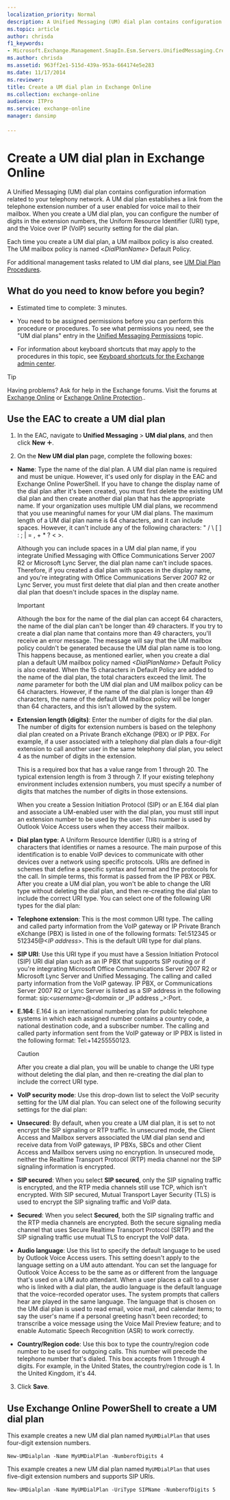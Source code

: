 ```yaml
---
localization_priority: Normal
description: A Unified Messaging (UM) dial plan contains configuration information related to your telephony network. A UM dial plan establishes a link from the telephone extension number of a user enabled for voice mail to their mailbox. When you create a UM dial plan, you can configure the number of digits in the extension numbers, the Uniform Resource Identifier (URI) type, and the Voice over IP (VoIP) security setting for the dial plan.
ms.topic: article
author: chrisda
f1_keywords:
- Microsoft.Exchange.Management.SnapIn.Esm.Servers.UnifiedMessaging.CreateUMDialPlanWizardForm.CreateUMDialPlanWizardPage
ms.author: chrisda
ms.assetid: 963ff2e1-515d-439a-953a-664174e5e283
ms.date: 11/17/2014
ms.reviewer: 
title: Create a UM dial plan in Exchange Online
ms.collection: exchange-online
audience: ITPro
ms.service: exchange-online
manager: dansimp

---
```


# Create a UM dial plan in Exchange Online

A Unified Messaging (UM) dial plan contains configuration information related to your telephony network. A UM dial plan establishes a link from the telephone extension number of a user enabled for voice mail to their mailbox. When you create a UM dial plan, you can configure the number of digits in the extension numbers, the Uniform Resource Identifier (URI) type, and the Voice over IP (VoIP) security setting for the dial plan.

Each time you create a UM dial plan, a UM mailbox policy is also created. The UM mailbox policy is named \<_DialPlanName_\> Default Policy.

For additional management tasks related to UM dial plans, see [UM Dial Plan Procedures](https://technet.microsoft.com/library/1bda77c8-c4e2-4ae0-a001-76ae029bf843.aspx).

## What do you need to know before you begin?

- Estimated time to complete: 3 minutes.

- You need to be assigned permissions before you can perform this procedure or procedures. To see what permissions you need, see the "UM dial plans" entry in the [Unified Messaging Permissions](https://technet.microsoft.com/library/d326c3bc-8f33-434a-bf02-a83cc26a5498.aspx) topic.

- For information about keyboard shortcuts that may apply to the procedures in this topic, see [Keyboard shortcuts for the Exchange admin center](../../accessibility/keyboard-shortcuts-in-admin-center.md).

> [!TIP]
> Having problems? Ask for help in the Exchange forums. Visit the forums at [Exchange Online](https://go.microsoft.com/fwlink/p/?linkId=267542) or [Exchange Online Protection](https://go.microsoft.com/fwlink/p/?linkId=285351)..

## Use the EAC to create a UM dial plan

1. In the EAC, navigate to **Unified Messaging** \> **UM dial plans**, and then click **New** ![Add Icon](../../media/ITPro_EAC_AddIcon.gif).

2. On the **New UM dial plan** page, complete the following boxes:

  - **Name**: Type the name of the dial plan. A UM dial plan name is required and must be unique. However, it's used only for display in the EAC and Exchange Online PowerShell. If you have to change the display name of the dial plan after it's been created, you must first delete the existing UM dial plan and then create another dial plan that has the appropriate name. If your organization uses multiple UM dial plans, we recommend that you use meaningful names for your UM dial plans. The maximum length of a UM dial plan name is 64 characters, and it can include spaces. However, it can't include any of the following characters: " / \ [ ] : ; | = , + \* ? \< \>.

    Although you can include spaces in a UM dial plan name, if you integrate Unified Messaging with Office Communications Server 2007 R2 or Microsoft Lync Server, the dial plan name can't include spaces. Therefore, if you created a dial plan with spaces in the display name, and you're integrating with Office Communications Server 2007 R2 or Lync Server, you must first delete that dial plan and then create another dial plan that doesn't include spaces in the display name.

    > [!IMPORTANT]
    > Although the box for the name of the dial plan can accept 64 characters, the name of the dial plan can't be longer than 49 characters. If you try to create a dial plan name that contains more than 49 characters, you'll receive an error message. The message will say that the UM mailbox policy couldn't be generated because the UM dial plan name is too long. This happens because, as mentioned earlier, when you create a dial plan a default UM mailbox policy named _\<DialPlanName\>_ Default Policy is also created. When the 15 characters in Default Policy are added to the name of the dial plan, the total characters exceed the limit. The _name_ parameter for both the UM dial plan and UM mailbox policy can be 64 characters. However, if the name of the dial plan is longer than 49 characters, the name of the default UM mailbox policy will be longer than 64 characters, and this isn't allowed by the system.

  - **Extension length (digits)**: Enter the number of digits for the dial plan. The number of digits for extension numbers is based on the telephony dial plan created on a Private Branch eXchange (PBX) or IP PBX. For example, if a user associated with a telephony dial plan dials a four-digit extension to call another user in the same telephony dial plan, you select 4 as the number of digits in the extension.

    This is a required box that has a value range from 1 through 20. The typical extension length is from 3 through 7. If your existing telephony environment includes extension numbers, you must specify a number of digits that matches the number of digits in those extensions.

    When you create a Session Initiation Protocol (SIP) or an E.164 dial plan and associate a UM-enabled user with the dial plan, you must still input an extension number to be used by the user. This number is used by Outlook Voice Access users when they access their mailbox.

  - **Dial plan type**: A Uniform Resource Identifier (URI) is a string of characters that identifies or names a resource. The main purpose of this identification is to enable VoIP devices to communicate with other devices over a network using specific protocols. URIs are defined in schemes that define a specific syntax and format and the protocols for the call. In simple terms, this format is passed from the IP PBX or PBX. After you create a UM dial plan, you won't be able to change the URI type without deleting the dial plan, and then re-creating the dial plan to include the correct URI type. You can select one of the following URI types for the dial plan:

  - **Telephone extension**: This is the most common URI type. The calling and called party information from the VoIP gateway or IP Private Branch eXchange (PBX) is listed in one of the following formats: Tel:512345 or 512345@\<_IP address_\>. This is the default URI type for dial plans.

  - **SIP URI**: Use this URI type if you must have a Session Initiation Protocol (SIP) URI dial plan such as an IP PBX that supports SIP routing or if you're integrating Microsoft Office Communications Server 2007 R2 or Microsoft Lync Server and Unified Messaging. The calling and called party information from the VoIP gateway. IP PBX, or Communications Server 2007 R2 or Lync Server is listed as a SIP address in the following format: sip:\<_username_\>@\<_domain_ or _IP address _\>:Port.

  - **E.164**: E.164 is an international numbering plan for public telephone systems in which each assigned number contains a country code, a national destination code, and a subscriber number. The calling and called party information sent from the VoIP gateway or IP PBX is listed in the following format: Tel:+14255550123.

    > [!CAUTION]
    > After you create a dial plan, you will be unable to change the URI type without deleting the dial plan, and then re-creating the dial plan to include the correct URI type.

  - **VoIP security mode**: Use this drop-down list to select the VoIP security setting for the UM dial plan. You can select one of the following security settings for the dial plan:

  - **Unsecured**: By default, when you create a UM dial plan, it is set to not encrypt the SIP signaling or RTP traffic. In unsecured mode, the Client Access and Mailbox servers associated the UM dial plan send and receive data from VoIP gateways, IP PBXs, SBCs and other Client Access and Mailbox servers using no encryption. In unsecured mode, neither the Realtime Transport Protocol (RTP) media channel nor the SIP signaling information is encrypted.

  - **SIP secured**: When you select **SIP secured**, only the SIP signaling traffic is encrypted, and the RTP media channels still use TCP, which isn't encrypted. With SIP secured, Mutual Transport Layer Security (TLS) is used to encrypt the SIP signaling traffic and VoIP data.

  - **Secured**: When you select **Secured**, both the SIP signaling traffic and the RTP media channels are encrypted. Both the secure signaling media channel that uses Secure Realtime Transport Protocol (SRTP) and the SIP signaling traffic use mutual TLS to encrypt the VoIP data.

  - **Audio language**: Use this list to specify the default language to be used by Outlook Voice Access users. This setting doesn't apply to the language setting on a UM auto attendant. You can set the language for Outlook Voice Access to be the same as or different from the language that's used on a UM auto attendant. When a user places a call to a user who is linked with a dial plan, the audio language is the default language that the voice-recorded operator uses. The system prompts that callers hear are played in the same language. The language that is chosen on the UM dial plan is used to read email, voice mail, and calendar items; to say the user's name if a personal greeting hasn't been recorded; to transcribe a voice message using the Voice Mail Preview feature; and to enable Automatic Speech Recognition (ASR) to work correctly.

  - **Country/Region code**: Use this box to type the country/region code number to be used for outgoing calls. This number will precede the telephone number that's dialed. This box accepts from 1 through 4 digits. For example, in the United States, the country/region code is 1. In the United Kingdom, it's 44.

3. Click **Save**.

## Use Exchange Online PowerShell to create a UM dial plan

This example creates a new UM dial plan named `MyUMDialPlan` that uses four-digit extension numbers.

```
New-UMDialplan -Name MyUMDialPlan -NumberofDigits 4
```

This example creates a new UM dial plan named `MyUMDialPlan` that uses five-digit extension numbers and supports SIP URIs.

```
New-UMDialplan -Name MyUMDialPlan -UriType SIPName -NumberofDigits 5
```



